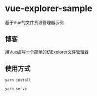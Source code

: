 # vue-explorer-sample

基于Vue的文件资源管理器示例

## 博客

[用Vue编写一个简单的仿Explorer文件管理器](https://blog.csdn.net/jevonsflash/article/details/123430251)

## 使用方式
```
yarn install
```
```
yarn serve
```

